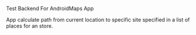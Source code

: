 Test Backend For AndroidMaps App

App calculate path from current location to specific site specified in a list of places for an store.
